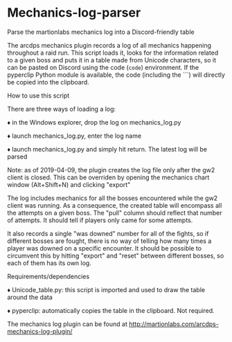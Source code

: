 # Mechanics-log-parser

Parse the martionlabs mechanics log into a Discord-friendly table

The arcdps mechanics plugin records a log of all mechanics happening
throughout a raid run. This script loads it, looks for the information related
to a given boss and puts it in a table made from Unicode characters, so it can
be pasted on Discord using the code (```code```) environment. If the pyperclip
Python module is available, the code (including the \`\`\`) will directly be
copied into the clipboard.


How to use this script

There are three ways of loading a log:

♦ in the Windows explorer, drop the log on mechanics_log.py

♦ launch mechanics_log.py, enter the log name

♦ launch mechanics_log.py and simply hit return. The latest log will be parsed

Note: as of 2019-04-09, the plugin creates the log file only after the gw2
client is closed. This can be overriden by opening the mechanics chart window
(Alt+Shift+N) and clicking "export"

The log includes mechanics for all the bosses encountered while the gw2 client
was running. As a consequence, the created table will encompass all the
attempts on a given boss. The "pull" column should reflect that number of
attempts. It should tell if players only came for some attempts.

It also records a single "was downed" number for all of the fights, so
if different bosses are fought, there is no way of telling how many times a
player was downed on a specific encounter. It should be possible to circumvent
this by hitting "export" and "reset" between different bosses, so each of them
has its own log.


Requirements/dependencies

♦ Unicode_table.py: this script is imported and used to draw the table around
the data

♦ pyperclip: automatically copies the table in the clipboard. Not required.


The mechanics log plugin can be found at
http://martionlabs.com/arcdps-mechanics-log-plugin/
